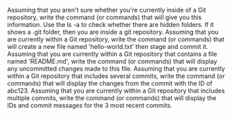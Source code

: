 Assuming that you aren't sure whether you're currently inside of a Git repository, write the command (or commands) that will give you this information.
Use the ls -a to check whether there are hidden folders. If it shows a .git folder, then you are inside a git repository.
Assuming that you are currently within a Git repository, write the command (or commands) that will create a new file named 'hello-world.txt' then stage and commit it.
Assuming that you are currently within a Git repository that contains a file named 'README.md', write the command (or commands) that will display any uncommitted changes made to this file.
Assuming that you are currently within a Git repository that includes several commits, write the command (or commands) that will display the changes from the commit with the ID of abc123.
Assuming that you are currently within a Git repository that includes multiple commits, write the command (or commands) that will display the IDs and commit messages for the 3 most recent commits.